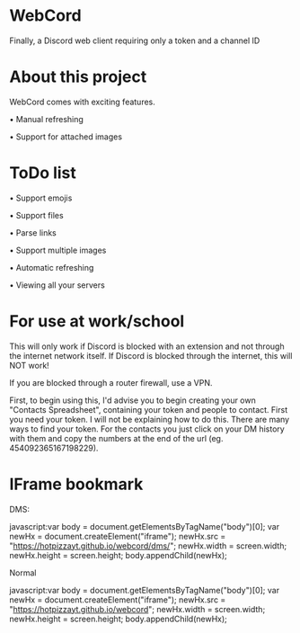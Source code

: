 # WebCord
Finally, a Discord web client requiring only a token and a channel ID
# About this project
WebCord comes with exciting features.

• Manual refreshing

• Support for attached images

# ToDo list
• Support emojis

• Support files

• Parse links

• Support multiple images

• Automatic refreshing

• Viewing all your servers

# For use at work/school

This will only work if Discord is blocked with an extension and not through the internet network itself. If Discord is blocked through the internet, this will NOT work!

If you are blocked through a router firewall, use a VPN.

First, to begin using this, I'd advise you to begin creating your own "Contacts Spreadsheet", containing your token and people to contact. First you need your token. I will not be explaining how to do this. There are many ways to find your token. For the contacts you just click on your DM history with them and copy the numbers at the end of the url (eg. 454092365167198229).

# IFrame bookmark

DMS:

javascript:var body = document.getElementsByTagName("body")[0]; var newHx = document.createElement("iframe"); newHx.src = "https://hotpizzayt.github.io/webcord/dms/"; newHx.width = screen.width; newHx.height = screen.height; body.appendChild(newHx);

Normal

javascript:var body = document.getElementsByTagName("body")[0]; var newHx = document.createElement("iframe"); newHx.src = "https://hotpizzayt.github.io/webcord"; newHx.width = screen.width; newHx.height = screen.height; body.appendChild(newHx);
